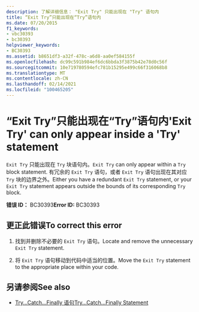 ```yaml
---
description: 了解详细信息： "Exit Try" 只能出现在 "Try" 语句内
title: “Exit Try”只能出现在“Try”语句内
ms.date: 07/20/2015
f1_keywords:
- vbc30393
- bc30393
helpviewer_keywords:
- BC30393
ms.assetid: b8651df3-a32f-478c-a6d8-aa0ef584155f
ms.openlocfilehash: dc99c591b984ef6dc6bbda3f3875b42e78d0c56f
ms.sourcegitcommit: 10e719780594efc781b15295e499c66f316068b8
ms.translationtype: MT
ms.contentlocale: zh-CN
ms.lasthandoff: 02/14/2021
ms.locfileid: "100465205"
---
```

# <a name="exit-try-can-only-appear-inside-a-try-statement"></a><span data-ttu-id="2a086-103">“Exit Try”只能出现在“Try”语句内</span><span class="sxs-lookup"><span data-stu-id="2a086-103">'Exit Try' can only appear inside a 'Try' statement</span></span>

<span data-ttu-id="2a086-104">`Exit Try` 只能出现在 `Try` 块语句内。</span><span class="sxs-lookup"><span data-stu-id="2a086-104">`Exit Try` can only appear within a `Try` block statement.</span></span> <span data-ttu-id="2a086-105">有冗余的 `Exit Try` 语句，或者 `Exit Try` 语句出现在其对应 `Try` 块的边界之外。</span><span class="sxs-lookup"><span data-stu-id="2a086-105">Either you have a redundant `Exit Try` statement, or your `Exit Try` statement appears outside the bounds of its corresponding `Try` block.</span></span>  
  
 <span data-ttu-id="2a086-106">**错误 ID：** BC30393</span><span class="sxs-lookup"><span data-stu-id="2a086-106">**Error ID:** BC30393</span></span>  
  
## <a name="to-correct-this-error"></a><span data-ttu-id="2a086-107">更正此错误</span><span class="sxs-lookup"><span data-stu-id="2a086-107">To correct this error</span></span>  
  
1. <span data-ttu-id="2a086-108">找到并删除不必要的 `Exit Try` 语句。</span><span class="sxs-lookup"><span data-stu-id="2a086-108">Locate and remove the unnecessary `Exit Try` statement.</span></span>  
  
2. <span data-ttu-id="2a086-109">将 `Exit Try` 语句移动到代码中适当的位置。</span><span class="sxs-lookup"><span data-stu-id="2a086-109">Move the `Exit Try` statement to the appropriate place within your code.</span></span>  
  
## <a name="see-also"></a><span data-ttu-id="2a086-110">另请参阅</span><span class="sxs-lookup"><span data-stu-id="2a086-110">See also</span></span>

- [<span data-ttu-id="2a086-111">Try...Catch...Finally 语句</span><span class="sxs-lookup"><span data-stu-id="2a086-111">Try...Catch...Finally Statement</span></span>](../language-reference/statements/try-catch-finally-statement.md)
